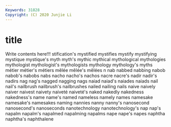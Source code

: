 ```yaml
---
Keywords: 31828
Copyright: (C) 2020 Junjie Li
---
```


# title

Write contents here!!!
stification's 
mystified 
mystifies 
mystify
mystifying 
mystique 
mystique's 
myth 
myth's 
mythic 
mythical 
mythological 
mythologies 
mythologist
mythologist's 
mythologists 
mythology 
mythology's 
myths 
métier 
métier's 
métiers 
mêlée 
mêlée's
mêlées 
n 
nab 
nabbed 
nabbing 
nabob 
nabob's 
nabobs 
nabs 
nacho
nacho's 
nachos 
nacre 
nacre's 
nadir 
nadir's 
nadirs 
nag 
nag's 
nagged
nagging 
nags 
naiad 
naiad's 
naiades 
naiads 
nail 
nail's 
nailbrush 
nailbrush's
nailbrushes 
nailed 
nailing 
nails 
naive 
naively 
naiver 
naivest 
naivety 
naiveté
naiveté's 
naked 
nakedly 
nakedness 
nakedness's 
name 
name's 
named 
nameless 
namely
names 
namesake 
namesake's 
namesakes 
naming 
nannies 
nanny 
nanny's 
nanosecond 
nanosecond's
nanoseconds 
nanotechnology 
nanotechnology's 
nap 
nap's 
napalm 
napalm's 
napalmed 
napalming 
napalms
nape 
nape's 
napes 
naphtha 
naphtha's 
naphthalene 
